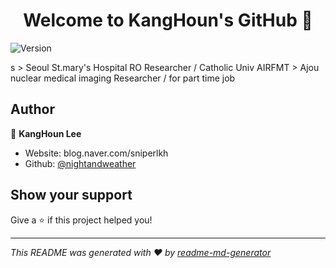<h1 align="center">Welcome to KangHoun's GitHub 👋</h1>
<p>
  <img alt="Version" src="https://img.shields.io/badge/version-1.5-blue.svg?cacheSeconds=2592000" />

</p>
s
> Seoul St.mary's Hospital RO Researcher / Catholic Univ AIRFMT
> Ajou nuclear medical imaging Researcher / for part time job

## Author

👤 **KangHoun Lee**

* Website: blog.naver.com/sniperlkh
* Github: [@nightandweather](https://github.com/nightandweather)

## Show your support

Give a ⭐️ if this project helped you!

***
_This README was generated with ❤️ by [readme-md-generator](https://github.com/kefranabg/readme-md-generator)_
